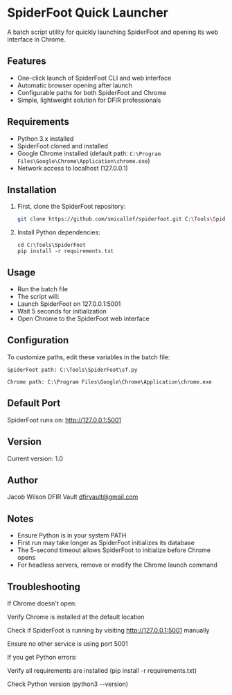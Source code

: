 # SpiderFoot Quick Launcher

A batch script utility for quickly launching SpiderFoot and opening its web interface in Chrome.

## Features

- One-click launch of SpiderFoot CLI and web interface
- Automatic browser opening after launch
- Configurable paths for both SpiderFoot and Chrome
- Simple, lightweight solution for DFIR professionals

## Requirements

- Python 3.x installed
- SpiderFoot cloned and installed
- Google Chrome installed (default path: `C:\Program Files\Google\Chrome\Application\chrome.exe`)
- Network access to localhost (127.0.0.1)

## Installation

1. First, clone the SpiderFoot repository:
   ```bash
   git clone https://github.com/smicallef/spiderfoot.git C:\Tools\SpiderFoot
   ```
2. Install Python dependencies:
   ````
   cd C:\Tools\SpiderFoot
   pip install -r requirements.txt
   ````

## Usage
- Run the batch file
- The script will:
-   Launch SpiderFoot on 127.0.0.1:5001
-   Wait 5 seconds for initialization
-   Open Chrome to the SpiderFoot web interface

## Configuration
To customize paths, edit these variables in the batch file:
````
SpiderFoot path: C:\Tools\SpiderFoot\sf.py

Chrome path: C:\Program Files\Google\Chrome\Application\chrome.exe
````
## Default Port
SpiderFoot runs on: http://127.0.0.1:5001

## Version
Current version: 1.0

## Author
Jacob Wilson
DFIR Vault
dfirvault@gmail.com

## Notes
- Ensure Python is in your system PATH
- First run may take longer as SpiderFoot initializes its database
- The 5-second timeout allows SpiderFoot to initialize before Chrome opens
- For headless servers, remove or modify the Chrome launch command

## Troubleshooting
If Chrome doesn't open:

Verify Chrome is installed at the default location

Check if SpiderFoot is running by visiting http://127.0.0.1:5001 manually

Ensure no other service is using port 5001

If you get Python errors:

Verify all requirements are installed (pip install -r requirements.txt)

Check Python version (python3 --version)
   
